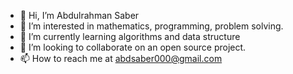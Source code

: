- 👋 Hi, I’m Abdulrahman Saber
- 👀 I’m interested in mathematics, programming, problem solving.
- 🌱 I’m currently learning algorithms and data structure
- 💞️ I’m looking to collaborate on an open source project.
- 📫 How to reach me at abdsaber000@gmail.com

<!---
abdsaber000/abdsaber000 is a ✨ special ✨ repository because its `README.md` (this file) appears on your GitHub profile.
You can click the Preview link to take a look at your changes.
--->
